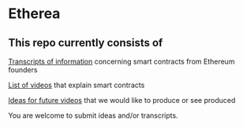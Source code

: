 Etherea
====================


This repo currently consists of
---------------------


[Transcripts of information](Vitalik_contract_info_sv_meetup_02-13-14.md) concerning smart contracts from Ethereum founders

[List of videos](videos.md) that explain smart contracts

[Ideas for future videos](ideas.md) that we would like to produce or see produced

You are welcome to submit ideas and/or transcripts. 






  